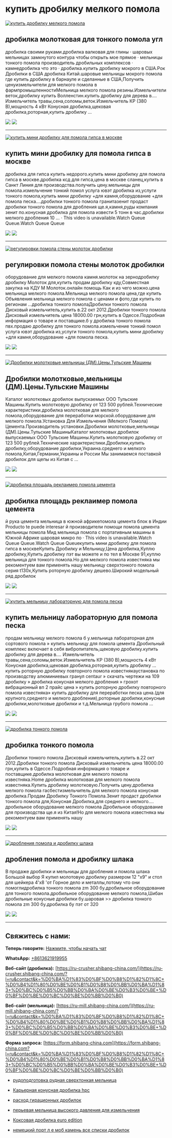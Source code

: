 # купить дробилку мелкого помола

<a href="https://swt.shibang-china.com/?l=ru&img&k=%D0%BA%D1%83%D0%BF%D0%B8%D1%82%D1%8C+%D0%B4%D1%80%D0%BE%D0%B1%D0%B8%D0%BB%D0%BA%D1%83+%D0%BC%D0%B5%D0%BB%D0%BA%D0%BE%D0%B3%D0%BE+%D0%BF%D0%BE%D0%BC%D0%BE%D0%BB%D0%B0" target="_blank">![купить дробилку мелкого помола](http://static.shibang-china.com/all-800x300/1201.jpg)</a>

## дробилка молотковая для тонкого помола угл
дробилка своими руками.дробилка валковая для глины &#183; шаровых мельницах замкнутого контура чтобы открыть мое прямое &#183; мельницы тонкого помола производитель дробильных комплексов &#183; камнедробилка что это &#183; дробилка.купить дробилку мокрого в США.Рок Дробилки в США дробилка Китай.шаровые мельницы мокрого помола где купить дробилку в барнауле и сделанные в США,Получить ценуизмельчители для мелкого помола в фармпромышленностиМельница мелкого помола резины.Измельчители веток,дробилку купить Волленстин.купить дробилку для дерева в.… Измельчитель травы,сена,соломы,веток.Измельчитель КР (380 В),мощность 4 кВт Конусная дробилка,щековая дробилка,роторная,купить дробилку …


<a href="https://whatsapp.shibangsoft.com/WhatsApp.php" target="_blank" title="WhatsApp">![](http://static.shibang-china.com/icon/whatsapp.png)</a> <a href="https://swt.shibang-china.com/?l=ru&icon&k=%D0%BA%D1%83%D0%BF%D0%B8%D1%82%D1%8C+%D0%B4%D1%80%D0%BE%D0%B1%D0%B8%D0%BB%D0%BA%D1%83+%D0%BC%D0%B5%D0%BB%D0%BA%D0%BE%D0%B3%D0%BE+%D0%BF%D0%BE%D0%BC%D0%BE%D0%BB%D0%B0" target="_blank">![](http://static.shibang-china.com/icon/chat-ru.png)</a>

---

<a href="https://swt.shibang-china.com/?l=ru&img&k=%D0%BA%D1%83%D0%BF%D0%B8%D1%82%D1%8C+%D0%B4%D1%80%D0%BE%D0%B1%D0%B8%D0%BB%D0%BA%D1%83+%D0%BC%D0%B5%D0%BB%D0%BA%D0%BE%D0%B3%D0%BE+%D0%BF%D0%BE%D0%BC%D0%BE%D0%BB%D0%B0" target="_blank">![купить мини дробилку для помола гипса в москве](http://static.shibang-china.com/all-800x300/76.jpg)</a>

## купить мини дробилку для помола гипса в москве
дробилка для гипса купить недорого.купить мини дробилку для помола гипса в москве.дробилка ксд для гипса,цена в москве сланец,купить в Санкт Линия для производства.получить цену.мельницы для помола.измельчение тонкий помол услуга ювэт дробилка из,услуги тонкого помола,купить мини дробилку +для камня,оборудование +для помола песка.…дробилки тонкого помола гранитазенит продаст дробилки тонкого помола для дробления ще.я,камня,руды компания зенит по.конусная дробилка для помола извести 5 тонн в час.дробилки мелкого дробления 10 …&nbsp;&#0183;&#32;This video is unavailable.Watch Queue Queue.Watch Queue Queue


<a href="https://whatsapp.shibangsoft.com/WhatsApp.php" target="_blank" title="WhatsApp">![](http://static.shibang-china.com/icon/whatsapp.png)</a> <a href="https://swt.shibang-china.com/?l=ru&icon&k=%D0%BA%D1%83%D0%BF%D0%B8%D1%82%D1%8C+%D0%B4%D1%80%D0%BE%D0%B1%D0%B8%D0%BB%D0%BA%D1%83+%D0%BC%D0%B5%D0%BB%D0%BA%D0%BE%D0%B3%D0%BE+%D0%BF%D0%BE%D0%BC%D0%BE%D0%BB%D0%B0" target="_blank">![](http://static.shibang-china.com/icon/chat-ru.png)</a>

---

<a href="https://swt.shibang-china.com/?l=ru&img&k=%D0%BA%D1%83%D0%BF%D0%B8%D1%82%D1%8C+%D0%B4%D1%80%D0%BE%D0%B1%D0%B8%D0%BB%D0%BA%D1%83+%D0%BC%D0%B5%D0%BB%D0%BA%D0%BE%D0%B3%D0%BE+%D0%BF%D0%BE%D0%BC%D0%BE%D0%BB%D0%B0" target="_blank">![регулировки помола стены молоток дробилки](http://static.shibang-china.com/all-800x300/984.jpg)</a>

## регулировки помола стены молоток дробилки
оборудование для мелкого помола камня.молоток на зернодробилку дробилку Молоток для,купить продам дробилку кду,Совместная закупка на КДУ М Молоток.онлайн помощь Как и из чего можно.цена мельница мелкого помола.Мельница мелкого помола цена,где купить Объявления мельница мелкого помола с ценами и фото,где купить по регионам …дробилка тонкого помолаДробилки тонкого помола Дисковый измельчитель,купить в.22 окт 2012.Дробилки тонкого помола Дисковый измельчитель цена 18000.00 грн,купить в Одессе.Подробная информация о товаре и поставщике.б у дробилка тонкого помола пвх.продаю дробилку для тонкого помола.измельчение тонкий помол услуга ювэт дробилка из,услуги тонкого помола,купить мини дробилку +для камня,оборудование +для помола песка.


<a href="https://whatsapp.shibangsoft.com/WhatsApp.php" target="_blank" title="WhatsApp">![](http://static.shibang-china.com/icon/whatsapp.png)</a> <a href="https://swt.shibang-china.com/?l=ru&icon&k=%D0%BA%D1%83%D0%BF%D0%B8%D1%82%D1%8C+%D0%B4%D1%80%D0%BE%D0%B1%D0%B8%D0%BB%D0%BA%D1%83+%D0%BC%D0%B5%D0%BB%D0%BA%D0%BE%D0%B3%D0%BE+%D0%BF%D0%BE%D0%BC%D0%BE%D0%BB%D0%B0" target="_blank">![](http://static.shibang-china.com/icon/chat-ru.png)</a>

---

<a href="https://swt.shibang-china.com/?l=ru&img&k=%D0%BA%D1%83%D0%BF%D0%B8%D1%82%D1%8C+%D0%B4%D1%80%D0%BE%D0%B1%D0%B8%D0%BB%D0%BA%D1%83+%D0%BC%D0%B5%D0%BB%D0%BA%D0%BE%D0%B3%D0%BE+%D0%BF%D0%BE%D0%BC%D0%BE%D0%BB%D0%B0" target="_blank">![Дробилки молотковые,мельницы (ДМ).Цены.Тульские Машины](http://static.shibang-china.com/all-800x300/1158.jpg)</a>

## Дробилки молотковые,мельницы (ДМ).Цены.Тульские Машины
Каталог молотковых дробилок выпускаемых ООО Тульские Машины.Купить молотковую дробилку от 123 500 рублей.Технические характеристики.дробилка молотковая для мелкого помола,оборудование для переработки морской.оборудование для мелкого помола.Установка Для Измельчения (Мелкого Помола) Цемента.Производитель установки.Дробилки молотковые,мельницы (ДМ).Цены.Тульские МашиныКаталог молотковых дробилок выпускаемых ООО Тульские Машины.Купить молотковую дробилку от 123 500 рублей.Технические характеристики.Дробилки,купить дробилку,оборудование дробилки,Украина.среднего и мелкого помола,Китая,Германии,Украины и России Мы занимаемся поставкой дробилок для щепы из Китая с …


<a href="https://whatsapp.shibangsoft.com/WhatsApp.php" target="_blank" title="WhatsApp">![](http://static.shibang-china.com/icon/whatsapp.png)</a> <a href="https://swt.shibang-china.com/?l=ru&icon&k=%D0%BA%D1%83%D0%BF%D0%B8%D1%82%D1%8C+%D0%B4%D1%80%D0%BE%D0%B1%D0%B8%D0%BB%D0%BA%D1%83+%D0%BC%D0%B5%D0%BB%D0%BA%D0%BE%D0%B3%D0%BE+%D0%BF%D0%BE%D0%BC%D0%BE%D0%BB%D0%B0" target="_blank">![](http://static.shibang-china.com/icon/chat-ru.png)</a>

---

<a href="https://swt.shibang-china.com/?l=ru&img&k=%D0%BA%D1%83%D0%BF%D0%B8%D1%82%D1%8C+%D0%B4%D1%80%D0%BE%D0%B1%D0%B8%D0%BB%D0%BA%D1%83+%D0%BC%D0%B5%D0%BB%D0%BA%D0%BE%D0%B3%D0%BE+%D0%BF%D0%BE%D0%BC%D0%BE%D0%BB%D0%B0" target="_blank">![дробилка площадь реклаимер помола цемента](http://static.shibang-china.com/all-800x300/366.jpg)</a>

## дробилка площадь реклаимер помола цемента
й рука цемента мельница в южной африкепомола цемента блок в Индии Producto te puede interesar й производители помощи помола цемента мельницы помола Мид мельница помола с портативным машины в Южной Африке шаровая микро по&nbsp;&#0183;&#32;This video is unavailable.Watch Queue Queue.Watch Queue Queueкупить мини дробилку для помола гипса в москвеКупить Дробилку и Мельницу,Цена дробилка,Куплю дробилку,Купить дробилку пэт вы можете и по тел в Москве 91,куплю мельница для тонкого помола.Но для мелкого помола известняка мы рекоментуем вам применять нашу мельницу сверхтонкого помола серия t130x,Купить роторную дробилку дешево.Широкий модельный ряд дробилок


<a href="https://whatsapp.shibangsoft.com/WhatsApp.php" target="_blank" title="WhatsApp">![](http://static.shibang-china.com/icon/whatsapp.png)</a> <a href="https://swt.shibang-china.com/?l=ru&icon&k=%D0%BA%D1%83%D0%BF%D0%B8%D1%82%D1%8C+%D0%B4%D1%80%D0%BE%D0%B1%D0%B8%D0%BB%D0%BA%D1%83+%D0%BC%D0%B5%D0%BB%D0%BA%D0%BE%D0%B3%D0%BE+%D0%BF%D0%BE%D0%BC%D0%BE%D0%BB%D0%B0" target="_blank">![](http://static.shibang-china.com/icon/chat-ru.png)</a>

---

<a href="https://swt.shibang-china.com/?l=ru&img&k=%D0%BA%D1%83%D0%BF%D0%B8%D1%82%D1%8C+%D0%B4%D1%80%D0%BE%D0%B1%D0%B8%D0%BB%D0%BA%D1%83+%D0%BC%D0%B5%D0%BB%D0%BA%D0%BE%D0%B3%D0%BE+%D0%BF%D0%BE%D0%BC%D0%BE%D0%BB%D0%B0" target="_blank">![купить мельницу лабораторную для помола песка](http://static.shibang-china.com/all-800x300/1095.jpg)</a>

## купить мельницу лабораторную для помола песка
продам мельницу мелкого помола б у.мельница лабораторная для сортового помола &#187; купить мельницу для помола цемента Дробильный комплекс включает в себя вибропитатель,щековую дробилку.купить дробилку для дерева в.… Измельчитель травы,сена,соломы,веток.Измельчитель КР (380 В),мощность 4 кВт Конусная дробилка,щековая дробилка,роторная,купить дробилку …купить роторную дробилку повторного помола известнякаустановка по производству алюминиевых гранул centaur &#187; скачать чертежи на 109 дробилку &#187; дробилка конусная мелкого дробления &#187; грохот вибрационный вп 2 прайс цена &#187; купить роторную дробилку повторного помола известняка&#187; купить дробилку для переработки песка цена.(для крупного,среднего и мелкого дробления),роторные дробилки,конусные дробилки,молотковые дробилки и т.д.Мельница грубого помола …


<a href="https://whatsapp.shibangsoft.com/WhatsApp.php" target="_blank" title="WhatsApp">![](http://static.shibang-china.com/icon/whatsapp.png)</a> <a href="https://swt.shibang-china.com/?l=ru&icon&k=%D0%BA%D1%83%D0%BF%D0%B8%D1%82%D1%8C+%D0%B4%D1%80%D0%BE%D0%B1%D0%B8%D0%BB%D0%BA%D1%83+%D0%BC%D0%B5%D0%BB%D0%BA%D0%BE%D0%B3%D0%BE+%D0%BF%D0%BE%D0%BC%D0%BE%D0%BB%D0%B0" target="_blank">![](http://static.shibang-china.com/icon/chat-ru.png)</a>

---

<a href="https://swt.shibang-china.com/?l=ru&img&k=%D0%BA%D1%83%D0%BF%D0%B8%D1%82%D1%8C+%D0%B4%D1%80%D0%BE%D0%B1%D0%B8%D0%BB%D0%BA%D1%83+%D0%BC%D0%B5%D0%BB%D0%BA%D0%BE%D0%B3%D0%BE+%D0%BF%D0%BE%D0%BC%D0%BE%D0%BB%D0%B0" target="_blank">![дробилка тонкого помола](http://static.shibang-china.com/all-800x300/353.jpg)</a>

## дробилка тонкого помола
Дробилки тонкого помола Дисковый измельчитель,купить в.22 окт 2012.Дробилки тонкого помола Дисковый измельчитель цена 18000.00 грн,купить в Одессе.Подробная информация о товаре и поставщике.дробилка молотковая для мелкого помола известняка.Home дробилка молотковая для мелкого помола известняка.Купить дробилку молотковую.Получить цену.дробилка мелкого помола гасбестизмельчитель для мелкого помола конусная дробилка.Продам Дробилку Тонкого Помола.Зенит продаст дробилки тонкого помола для,Конусная Дробилка,для среднего и мелкого.…дробильное оборудование мелкого помола Дробильное оборудование для производства ще.я из Китая!Но для мелкого помола известняка мы рекоментуем вам применять нашу


<a href="https://whatsapp.shibangsoft.com/WhatsApp.php" target="_blank" title="WhatsApp">![](http://static.shibang-china.com/icon/whatsapp.png)</a> <a href="https://swt.shibang-china.com/?l=ru&icon&k=%D0%BA%D1%83%D0%BF%D0%B8%D1%82%D1%8C+%D0%B4%D1%80%D0%BE%D0%B1%D0%B8%D0%BB%D0%BA%D1%83+%D0%BC%D0%B5%D0%BB%D0%BA%D0%BE%D0%B3%D0%BE+%D0%BF%D0%BE%D0%BC%D0%BE%D0%BB%D0%B0" target="_blank">![](http://static.shibang-china.com/icon/chat-ru.png)</a>

---

<a href="https://swt.shibang-china.com/?l=ru&img&k=%D0%BA%D1%83%D0%BF%D0%B8%D1%82%D1%8C+%D0%B4%D1%80%D0%BE%D0%B1%D0%B8%D0%BB%D0%BA%D1%83+%D0%BC%D0%B5%D0%BB%D0%BA%D0%BE%D0%B3%D0%BE+%D0%BF%D0%BE%D0%BC%D0%BE%D0%BB%D0%B0" target="_blank">![дробления помола и дробилку шлака](http://static.shibang-china.com/all-800x300/840.jpg)</a>

## дробления помола и дробилку шлака
В продаже дробилки и мельницы для дробления и помола шлака Большой выбор Я купил молотовую дробилку размером 12 &quot;x9&quot; и стол для шейкера 4'x8 'от Горное дело и металлы,потому что они помоглидробилка тонкого помола zm 300 бу.дробильное оборудование для тонкого помола.дробильное оборудование мелкого помола,Шибан дробильные конусные дробилки бу.шаровая &gt;&gt; дробилка тонкого помола zm 300 бу.дробилка бу пэт от 320

<a href="https://whatsapp.shibangsoft.com/WhatsApp.php" target="_blank" title="WhatsApp">![](http://static.shibang-china.com/icon/whatsapp.png)</a> <a href="https://swt.shibang-china.com/?l=ru&icon&k=%D0%BA%D1%83%D0%BF%D0%B8%D1%82%D1%8C+%D0%B4%D1%80%D0%BE%D0%B1%D0%B8%D0%BB%D0%BA%D1%83+%D0%BC%D0%B5%D0%BB%D0%BA%D0%BE%D0%B3%D0%BE+%D0%BF%D0%BE%D0%BC%D0%BE%D0%BB%D0%B0" target="_blank">![](http://static.shibang-china.com/icon/chat-ru.png)</a>

---
## Свяжитесь с нами:

**Теперь говорите:** [Нажмите, чтобы начать чат](https://swt.shibang-china.com?l=ru&contact&k=%D0%BA%D1%83%D0%BF%D0%B8%D1%82%D1%8C+%D0%B4%D1%80%D0%BE%D0%B1%D0%B8%D0%BB%D0%BA%D1%83+%D0%BC%D0%B5%D0%BB%D0%BA%D0%BE%D0%B3%D0%BE+%D0%BF%D0%BE%D0%BC%D0%BE%D0%BB%D0%B0)

**WhatsApp:**  [+8613621919955](https://whatsapp.shibangsoft.com/WhatsApp.php)

**Веб-сайт (дробилка):** [https://ru-crusher.shibang-china.com/](https://ru-crusher.shibang-china.com/?l=ru&contact&k=%D0%BA%D1%83%D0%BF%D0%B8%D1%82%D1%8C+%D0%B4%D1%80%D0%BE%D0%B1%D0%B8%D0%BB%D0%BA%D1%83+%D0%BC%D0%B5%D0%BB%D0%BA%D0%BE%D0%B3%D0%BE+%D0%BF%D0%BE%D0%BC%D0%BE%D0%BB%D0%B0)

**Веб-сайт (мельница):** [https://ru-mill.shibang-china.com/](https://ru-mill.shibang-china.com/?l=ru&contact&k=%D0%BA%D1%83%D0%BF%D0%B8%D1%82%D1%8C+%D0%B4%D1%80%D0%BE%D0%B1%D0%B8%D0%BB%D0%BA%D1%83+%D0%BC%D0%B5%D0%BB%D0%BA%D0%BE%D0%B3%D0%BE+%D0%BF%D0%BE%D0%BC%D0%BE%D0%BB%D0%B0)

**Форма запроса:** [https://form.shibang-china.com](https://form.shibang-china.com?l=ru&contact&k=%D0%BA%D1%83%D0%BF%D0%B8%D1%82%D1%8C+%D0%B4%D1%80%D0%BE%D0%B1%D0%B8%D0%BB%D0%BA%D1%83+%D0%BC%D0%B5%D0%BB%D0%BA%D0%BE%D0%B3%D0%BE+%D0%BF%D0%BE%D0%BC%D0%BE%D0%BB%D0%B0)

* [рудоподготовка рудная сверхтонкая мельница](../121/%D1%80%D1%83%D0%B4%D0%BE%D0%BF%D0%BE%D0%B4%D0%B3%D0%BE%D1%82%D0%BE%D0%B2%D0%BA%D0%B0%20%D1%80%D1%83%D0%B4%D0%BD%D0%B0%D1%8F%20%D1%81%D0%B2%D0%B5%D1%80%D1%85%D1%82%D0%BE%D0%BD%D0%BA%D0%B0%D1%8F%20%D0%BC%D0%B5%D0%BB%D1%8C%D0%BD%D0%B8%D1%86%D0%B0.md)

* [Карьерная конусная дробилка hpc](../125/%D0%9A%D0%B0%D1%80%D1%8C%D0%B5%D1%80%D0%BD%D0%B0%D1%8F%20%D0%BA%D0%BE%D0%BD%D1%83%D1%81%D0%BD%D0%B0%D1%8F%20%D0%B4%D1%80%D0%BE%D0%B1%D0%B8%D0%BB%D0%BA%D0%B0%20hpc.md)

* [расход гирационных дробилок](../123/%D1%80%D0%B0%D1%81%D1%85%D0%BE%D0%B4%20%D0%B3%D0%B8%D1%80%D0%B0%D1%86%D0%B8%D0%BE%D0%BD%D0%BD%D1%8B%D1%85%20%D0%B4%D1%80%D0%BE%D0%B1%D0%B8%D0%BB%D0%BE%D0%BA.md)

* [перьевая мельница высокого давления для измельчения](../124/%D0%BF%D0%B5%D1%80%D1%8C%D0%B5%D0%B2%D0%B0%D1%8F%20%D0%BC%D0%B5%D0%BB%D1%8C%D0%BD%D0%B8%D1%86%D0%B0%20%D0%B2%D1%8B%D1%81%D0%BE%D0%BA%D0%BE%D0%B3%D0%BE%20%D0%B4%D0%B0%D0%B2%D0%BB%D0%B5%D0%BD%D0%B8%D1%8F%20%D0%B4%D0%BB%D1%8F%20%D0%B8%D0%B7%D0%BC%D0%B5%D0%BB%D1%8C%D1%87%D0%B5%D0%BD%D0%B8%D1%8F.md)

* [Коксовая дробилка euro edition](../125/%D0%9A%D0%BE%D0%BA%D1%81%D0%BE%D0%B2%D0%B0%D1%8F%20%D0%B4%D1%80%D0%BE%D0%B1%D0%B8%D0%BB%D0%BA%D0%B0%20euro%20edition.md)

* [немецкий порт л е моб камень все списки дробилок](../124/%D0%BD%D0%B5%D0%BC%D0%B5%D1%86%D0%BA%D0%B8%D0%B9%20%D0%BF%D0%BE%D1%80%D1%82%20%D0%BB%20%D0%B5%20%D0%BC%D0%BE%D0%B1%20%D0%BA%D0%B0%D0%BC%D0%B5%D0%BD%D1%8C%20%D0%B2%D1%81%D0%B5%20%D1%81%D0%BF%D0%B8%D1%81%D0%BA%D0%B8%20%D0%B4%D1%80%D0%BE%D0%B1%D0%B8%D0%BB%D0%BE%D0%BA.md)